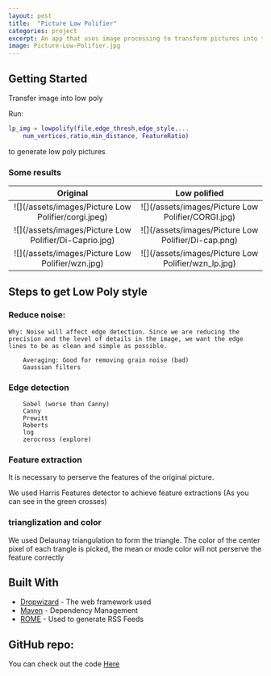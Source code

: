 ```yaml
---
layout: post
title:  "Picture Low Polifier"
categories: project
excerpt: An app that uses image processing to transform pictures into triangular low-poly arts
image: Picture-Low-Polifier.jpg
---
```


## Getting Started
Transfer image into low poly

Run:
```MATLAB
lp_img = lowpolify(file,edge_thresh,edge_style,...
    num_vertices,ratio,min_distance, FeatureRatio)
```
to generate low poly pictures

### Some results

Original                   |  Low polified
:-------------------------:|:-------------------------:
![](/assets/images/Picture Low Polifier/corgi.jpeg)    |  ![](/assets/images/Picture Low Polifier/CORGI.jpg)
![](/assets/images/Picture Low Polifier/Di-Caprio.jpg)    |  ![](/assets/images/Picture Low Polifier/Di-cap.png)
![](/assets/images/Picture Low Polifier/wzn.jpg)    |  ![](/assets/images/Picture Low Polifier/wzn_lp.jpg)


## Steps to get Low Poly style

### Reduce noise:
    Why: Noise will affect edge detection. Since we are reducing the precision and the level of details in the image, we want the edge lines to be as clean and simple as possible.
```
    Averaging: Good for removing grain noise (bad)
    Gaussian filters
```
### Edge detection

```
    Sobel (worse than Canny)
    Canny
    Prewitt
    Roberts
    log
    zerocross (explore)
```
### Feature extraction

It is necessary to perserve the features of the original picture.

We used Harris Features detector to achieve feature extractions (As you can see in the green crosses)

### trianglization and color

We used Delaunay triangulation to form the triangle.
The color of the center pixel of each trangle is picked, the mean or mode color will not perserve the feature correctly


## Built With

* [Dropwizard](http://www.dropwizard.io/1.0.2/docs/) - The web framework used
* [Maven](https://maven.apache.org/) - Dependency Management
* [ROME](https://rometools.github.io/rome/) - Used to generate RSS Feeds


## GitHub repo:

You can check out the code [Here](https://github.com/YukeLiang/LowPolyHack)


